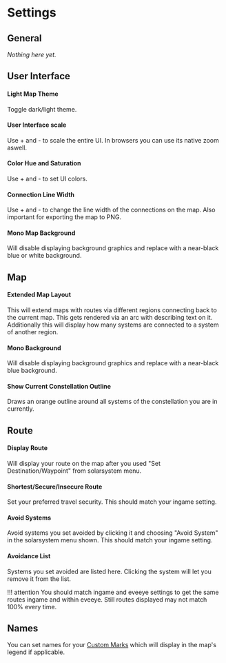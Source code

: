 # Settings

## General
*Nothing here yet.*

## User Interface
#### Light Map Theme
Toggle dark/light theme.
#### User Interface scale
Use + and - to scale the entire UI. In browsers you can use its native zoom aswell.
#### Color Hue and Saturation
Use + and - to set UI colors.
#### Connection Line Width
Use + and - to change the line width of the connections on the map. Also important for exporting the map to PNG.
#### Mono Map Background
Will disable displaying background graphics and replace with a near-black blue or white background.

## Map
#### Extended Map Layout
This will extend maps with routes via different regions connecting back to the current map. This gets rendered via an arc with describing text on it.
Additionally this will display how many systems are connected to a system of another region.
#### Mono Background
Will disable displaying background graphics and replace with a near-black blue background.
#### Show Current Constellation Outline
Draws an orange outline around all systems of the constellation you are in currently.

## Route
#### Display Route
Will display your route on the map after you used "Set Destination/Waypoint" from solarsystem menu.
#### Shortest/Secure/Insecure Route
Set your preferred travel security. This should match your ingame setting.
#### Avoid Systems
Avoid systems you set avoided by clicking it and choosing "Avoid System" in the solarsystem menu shown. This should match your ingame setting. 
#### Avoidance List
Systems you set avoided are listed here. Clicking the system will let you remove it from the list.

!!! attention
    You should match ingame and eveeye settings to get the same routes ingame and within eveeye. Still routes displayed may not match 100% every time.

## Names
You can set names for your [Custom Marks](https://eveeyeechoes.readthedocs.io/en/latest/sharing/custom-marks/) which will display in the map's legend if applicable.

<!--stackedit_data:
eyJoaXN0b3J5IjpbMjYxOTQ5ODEzLDY3MDAzMzgzMSwtMTM2Mj
kzNDI1MiwtMTMwNzc0NzE2MCwtMjA1MDMyNjIxNiwxMjE5Mzgz
NTE2LC04NDY5NTM3NjIsLTYwMTg3NDk1Niw4MDA0NDY3ODUsMT
k5MDE2MTgyOSwyODc5NDEyMzksMTMzNDM4NzUwNiwtMTM5NzUy
NzMzNCwxMjIyODc2MjU1LC0zMzM4NzUxOTksMTM1OTk5OTY0NS
wxNzk5MTg1MTk2LDEzMTE3NDI0ODQsMTgzMjE1NjI4Nl19
-->